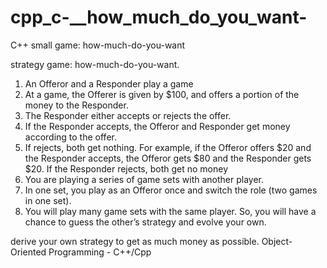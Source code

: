 # cpp_c-__how_much_do_you_want-
C++ small game: how-much-do-you-want 

strategy game: how-much-do-you-want.

1. An Offeror and a Responder play a game
2. At a game, the Offerer is given by $100, and offers a portion of the money to the Responder. 
3. The Responder either accepts or rejects the offer.
4. If the Responder accepts, the Offeror and Responder get money according to the offer. 
5. If rejects, both get nothing.
For example, if the Offeror offers $20 and the Responder accepts, the Offeror gets $80 and the Responder gets $20. 
If the Responder rejects, both get no money
6. You are playing a series of game sets with another player. 
7. In one set, you play as an Offeror once and switch the role (two games in one set).
8. You will play many game sets with the same player. So, you will have a chance to guess the other’s strategy and evolve your own.

derive your own strategy to get as much money as possible.
Object-Oriented Programming - C++/Cpp



